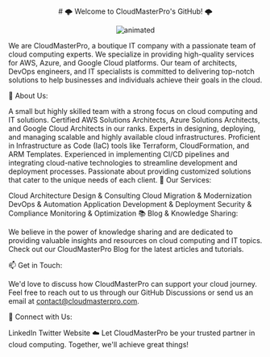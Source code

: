 <p align="center">
# 🌩️ Welcome to CloudMasterPro's GitHub! 🌩️
</p>

<p align="center">
  <img src="https://media3.giphy.com/media/3oFzmrqRPhYnFg9oGs/giphy.gif?cid=ecf05e470u9jdv35ktug5r7m0ttpgvy74tvfjfwkrqqhvyl9&rid=giphy.gif&ct=g" alt="animated" />
</p>

We are CloudMasterPro, a boutique IT company with a passionate team of cloud computing experts. We specialize in providing high-quality services for AWS, Azure, and Google Cloud platforms. Our team of architects, DevOps engineers, and IT specialists is committed to delivering top-notch solutions to help businesses and individuals achieve their goals in the cloud.

🚀 About Us:

A small but highly skilled team with a strong focus on cloud computing and IT solutions.
Certified AWS Solutions Architects, Azure Solutions Architects, and Google Cloud Architects in our ranks.
Experts in designing, deploying, and managing scalable and highly available cloud infrastructures.
Proficient in Infrastructure as Code (IaC) tools like Terraform, CloudFormation, and ARM Templates.
Experienced in implementing CI/CD pipelines and integrating cloud-native technologies to streamline development and deployment processes.
Passionate about providing customized solutions that cater to the unique needs of each client.
🔧 Our Services:

Cloud Architecture Design & Consulting
Cloud Migration & Modernization
DevOps & Automation
Application Development & Deployment
Security & Compliance
Monitoring & Optimization
📚 Blog & Knowledge Sharing:

We believe in the power of knowledge sharing and are dedicated to providing valuable insights and resources on cloud computing and IT topics. Check out our CloudMasterPro Blog for the latest articles and tutorials.

📫 Get in Touch:

We'd love to discuss how CloudMasterPro can support your cloud journey. Feel free to reach out to us through our GitHub Discussions or send us an email at contact@cloudmasterpro.com.

🔗 Connect with Us:

LinkedIn
Twitter
Website
☁️ Let CloudMasterPro be your trusted partner in cloud computing. Together, we'll achieve great things!

